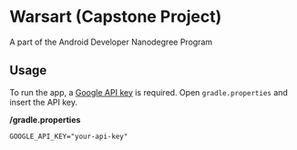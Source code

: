 # Warsart (Capstone Project)
A part of the Android Developer Nanodegree Program

## Usage
To run the app, a [Google API key](https://developers.google.com/maps/documentation/android-sdk/signup) is required. Open `gradle.properties` and insert the API key.

**/gradle.properties**
```
GOOGLE_API_KEY="your-api-key"
```
